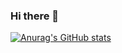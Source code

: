 ### Hi there 👋

[![Anurag's GitHub stats](https://github-readme-stats.vercel.app/api?username=bravos1?count_private=true&hide=contribs,prs)](https://github.com/anuraghazra/github-readme-stats)

<!--
**bravos1/bravos1** is a ✨ _special_ ✨ repository because its `README.md` (this file) appears on your GitHub profile.

Here are some ideas to get you started:

- 🔭 I’m currently working on ...
- 🌱 I’m currently learning ...
- 👯 I’m looking to collaborate on ...
- 🤔 I’m looking for help with ...
- 💬 Ask me about ...
- 📫 How to reach me: ...
- 😄 Pronouns: ...
- ⚡ Fun fact: ...
-->
